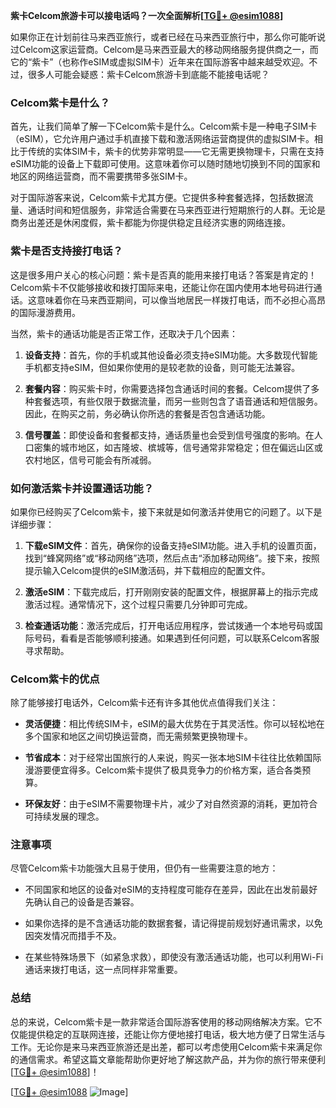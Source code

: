 **紫卡Celcom旅游卡可以接电话吗？一次全面解析[[TG💪+ @esim1088](https://t.me/s/esim1088)]**

如果你正在计划前往马来西亚旅行，或者已经在马来西亚旅行中，那么你可能听说过Celcom这家运营商。Celcom是马来西亚最大的移动网络服务提供商之一，而它的“紫卡”（也称作eSIM或虚拟SIM卡）近年来在国际游客中越来越受欢迎。不过，很多人可能会疑惑：紫卡Celcom旅游卡到底能不能接电话呢？

### Celcom紫卡是什么？

首先，让我们简单了解一下Celcom紫卡是什么。Celcom紫卡是一种电子SIM卡（eSIM），它允许用户通过手机直接下载和激活网络运营商提供的虚拟SIM卡。相比于传统的实体SIM卡，紫卡的优势非常明显——它无需更换物理卡，只需在支持eSIM功能的设备上下载即可使用。这意味着你可以随时随地切换到不同的国家和地区的网络运营商，而不需要携带多张SIM卡。

对于国际游客来说，Celcom紫卡尤其方便。它提供多种套餐选择，包括数据流量、通话时间和短信服务，非常适合需要在马来西亚进行短期旅行的人群。无论是商务出差还是休闲度假，紫卡都能为你提供稳定且经济实惠的网络连接。

### 紫卡是否支持接打电话？

这是很多用户关心的核心问题：紫卡是否真的能用来接打电话？答案是肯定的！Celcom紫卡不仅能够接收和拨打国际来电，还能让你在国内使用本地号码进行通话。这意味着你在马来西亚期间，可以像当地居民一样拨打电话，而不必担心高昂的国际漫游费用。

当然，紫卡的通话功能是否正常工作，还取决于几个因素：

1. **设备支持**：首先，你的手机或其他设备必须支持eSIM功能。大多数现代智能手机都支持eSIM，但如果你使用的是较老款的设备，则可能无法兼容。
   
2. **套餐内容**：购买紫卡时，你需要选择包含通话时间的套餐。Celcom提供了多种套餐选项，有些仅限于数据流量，而另一些则包含了语音通话和短信服务。因此，在购买之前，务必确认你所选的套餐是否包含通话功能。

3. **信号覆盖**：即使设备和套餐都支持，通话质量也会受到信号强度的影响。在人口密集的城市地区，如吉隆坡、槟城等，信号通常非常稳定；但在偏远山区或农村地区，信号可能会有所减弱。

### 如何激活紫卡并设置通话功能？

如果你已经购买了Celcom紫卡，接下来就是如何激活并使用它的问题了。以下是详细步骤：

1. **下载eSIM文件**：首先，确保你的设备支持eSIM功能。进入手机的设置页面，找到“蜂窝网络”或“移动网络”选项，然后点击“添加移动网络”。接下来，按照提示输入Celcom提供的eSIM激活码，并下载相应的配置文件。

2. **激活eSIM**：下载完成后，打开刚刚安装的配置文件，根据屏幕上的指示完成激活过程。通常情况下，这个过程只需要几分钟即可完成。

3. **检查通话功能**：激活完成后，打开电话应用程序，尝试拨通一个本地号码或国际号码，看看是否能够顺利接通。如果遇到任何问题，可以联系Celcom客服寻求帮助。

### Celcom紫卡的优点

除了能够接打电话外，Celcom紫卡还有许多其他优点值得我们关注：

- **灵活便捷**：相比传统SIM卡，eSIM的最大优势在于其灵活性。你可以轻松地在多个国家和地区之间切换运营商，而无需频繁更换物理卡。
  
- **节省成本**：对于经常出国旅行的人来说，购买一张本地SIM卡往往比依赖国际漫游要便宜得多。Celcom紫卡提供了极具竞争力的价格方案，适合各类预算。

- **环保友好**：由于eSIM不需要物理卡片，减少了对自然资源的消耗，更加符合可持续发展的理念。

### 注意事项

尽管Celcom紫卡功能强大且易于使用，但仍有一些需要注意的地方：

- 不同国家和地区的设备对eSIM的支持程度可能存在差异，因此在出发前最好先确认自己的设备是否兼容。
  
- 如果你选择的是不含通话功能的数据套餐，请记得提前规划好通讯需求，以免因突发情况而措手不及。

- 在某些特殊场景下（如紧急求救），即使没有激活通话功能，也可以利用Wi-Fi通话来拨打电话，这一点同样非常重要。

### 总结

总的来说，Celcom紫卡是一款非常适合国际游客使用的移动网络解决方案。它不仅能提供稳定的互联网连接，还能让你方便地接打电话，极大地方便了日常生活与工作。无论你是来马来西亚旅游还是出差，都可以考虑使用Celcom紫卡来满足你的通信需求。希望这篇文章能帮助你更好地了解这款产品，并为你的旅行带来便利[[TG💪+ @esim1088](https://t.me/s/esim1088)]！

[[TG💪+ @esim1088](https://t.me/s/esim1088) ![Image](https://i.postimg.cc/4NQfJmqS/Snipaste-2025-05-13-00-14-12.png)]